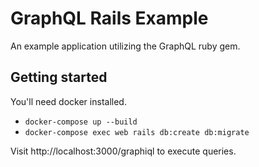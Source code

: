 # GraphQL Rails Example

An example application utilizing the GraphQL ruby gem.

## Getting started

You'll need docker installed.

- `docker-compose up --build`
- `docker-compose exec web rails db:create db:migrate`

Visit http://localhost:3000/graphiql to execute queries.
